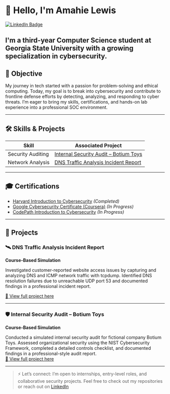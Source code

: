 # 👋 Hello, I'm Amahie Lewis
<a href="https://www.linkedin.com/in/amahie-lewis-2a1288292/">
  <img src="https://img.shields.io/badge/-LinkedIn-0072b1?style=for-the-badge&logo=linkedin&logoColor=white" alt="LinkedIn Badge"/>
</a>

I'm a third-year Computer Science student at Georgia State University with a growing specialization in cybersecurity.
---

## 🎯 Objective

My journey in tech started with a passion for problem-solving and ethical computing. Today, my goal is to break into cybersecurity and contribute to frontline defense efforts by detecting, analyzing, and responding to cyber threats. I’m eager to bring my skills, certifications, and hands-on lab experience into a professional SOC environment.

---

## 🛠️ Skills & Projects

| Skill | Associated Project |
|-------|--------------------|
|Security Auditing | [Internal Security Audit – Botium Toys](https://github.com/Amahie24/Amahie24/tree/main/projects/internal-security-audit)
| Network Analysis | [DNS Traffic Analysis Incident Report](https://github.com/Amahie24/Amahie24/tree/main/projects/DNS-incident-report) |

---

## 🎓 Certifications
- [Harvard Introduction to Cybersecurity](https://www.harvardonline.harvard.edu/course/cs50s-introduction-cybersecurity) *(Completed)*
- [Google Cybersecurity Certificate (Coursera)](https://grow.google/certificates/cybersecurity/) *(In Progress)*
- [CodePath Introduction to Cybersecurity](https://www.codepath.org/courses/cybersecurity) *(In Progress)*

---

## 📂 Projects

### 🛰️ DNS Traffic Analysis Incident Report
**Course-Based Simulation**

Investigated customer-reported website access issues by capturing and analyzing DNS and ICMP network traffic with tcpdump. Identified DNS resolution failures due to unreachable UDP port 53 and documented findings in a professional incident report.

[📄 View full project here](https://github.com/Amahie24/Amahie24/blob/main/projects/DNS-incident-report/README.md)


---

### 🛡️ Internal Security Audit – Botium Toys  
**Course-Based Simulation**  

Conducted a simulated internal security audit for fictional company Botium Toys. Assessed organizational security using the NIST Cybersecurity Framework, completed a detailed controls checklist, and documented findings in a professional-style audit report.  
[📄 View full project here](https://github.com/Amahie24/Amahie24/blob/main/projects/internal-security-audit/README.md)

---

> ⚡ Let’s connect: I’m open to internships, entry-level roles, and collaborative security projects. Feel free to check out my repositories or reach out on [LinkedIn](https://www.linkedin.com/in/amahie-lewis-2a1288292/)
